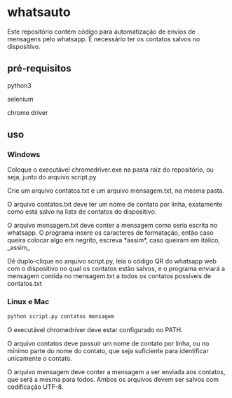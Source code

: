 # whatsauto

Este repositório contém código para automatização de envios de mensagens pelo whatsapp.
É necessário ter os contatos salvos no dispositivo.

## pré-requisitos

python3

selenium

chrome driver

## uso

### Windows

Coloque o executável chromedriver.exe na pasta raiz do repositório, ou seja, junto do arquivo script.py

Crie um arquivo contatos.txt e um arquivo mensagem.txt, na mesma pasta.

O arquivo contatos.txt deve ter um nome de contato por linha, exatamente como está salvo na lista de contatos do
dispositivo.

O arquivo mensagem.txt deve conter a mensagem como seria escrita no whatsapp. O programa insere os caracteres de
formatação, então caso queira colocar algo em negrito, escreva \*assim\*, caso queiram em itálico, \_assim\_

Dê duplo-clique no arquivo script.py, leia o código QR do whatsapp web com o dispositivo no qual os contatos estão
salvos, e o programa enviará a mensagem contida no mensagem.txt a todos os contatos possíveis de contatos.txt


### Linux e Mac

```bash
python script.py contatos mensagem
```
O executável chromedriver deve estar configurado no PATH.

O arquivo contatos deve possuir um nome de contato por linha, ou no mínimo parte do nome do contato,
que seja suficiente para identificar unicamente o contato.

O arquivo mensagem deve conter a mensagem a ser enviada aos contatos, que será a mesma para todos.
Ambos os arquivos devem ser salvos com codificação UTF-8.


